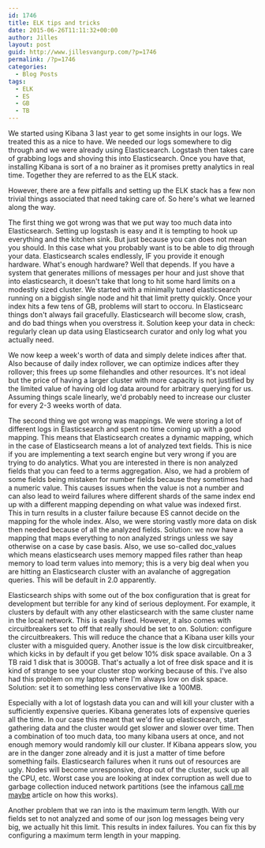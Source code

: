```yaml
---
id: 1746
title: ELK tips and tricks
date: 2015-06-26T11:11:32+00:00
author: Jilles
layout: post
guid: http://www.jillesvangurp.com/?p=1746
permalink: /?p=1746
categories:
  - Blog Posts
tags:
  - ELK
  - ES
  - GB
  - TB
---
```

We started using Kibana 3 last year to get some insights in our logs. We treated this as a nice to have. We needed our logs somewhere to dig through and we were already using Elasticsearch. Logstash then takes care of grabbing logs and shoving this into Elasticsearch. Once you have that, installing Kibana is sort of a no brainer as it promises pretty analytics in real time. Together they are referred to as the ELK stack.

However, there are a few pitfalls and setting up the ELK stack has a few non trivial things associated that need taking care of. So here's what we learned along the way.

The first thing we got wrong was that we put way too much data into Elasticsearch. Setting up logstash is easy and it is tempting to hook up everything and the kitchen sink. But just because you can does not mean you should. In this case what you probably want is to be able to dig through your data. Elasticsearch scales endlessly, IF you provide it enough hardware. What's enough hardware? Well that depends. If you have a system that generates millions of messages per hour and just shove that into elasticsearch, it doesn't take that long to hit some hard limits on a modestly sized cluster. We started with a minimally tuned elasticsearch running on a biggish single node and hit that limit pretty quickly. Once your index hits a few tens of GB, problems will start to occoru. In Elasticsearc things don't always fail gracefully. Elasticsearch will become slow, crash, and do bad things when you overstress it. Solution keep your data in check: regularly clean up data using Elasticsearch curator and only log what you actually need. 

We now keep a week's worth of data and simply delete indices after that. Also because of daily index rollover, we can optimize indices after they rollover; this frees up some filehandles and other resources. It's not ideal but the price of having a larger cluster with more capacity is not justified by the limited value of having old log data around for arbitrary querying for us. Assuming things scale linearly, we'd probably need to increase our cluster for every 2-3 weeks worth of data.

The second thing we got wrong was mappings. We were storing a lot of different logs in Elasticsearch and spent no time coming up with a good mapping. This means that Elasticsearch creates a dynamic mapping, which in the case of Elasticsearch means a lot of analyzed text fields. This is nice if you are implementing a text search engine but very wrong if you are trying to do analytics. What you are interested in there is non analyzed fields that you can feed to a terms aggregation. Also, we had a problem of some fields being mistaken for number fields because they sometimes had a numeric value. This causes issues when the value is not a number and can also lead to weird failures where different shards of the same index end up with a different mapping depending on what value was indexed first. This in turn results in a cluster failure because ES cannot decide on the mapping for the whole index. Also, we were storing vastly more data on disk then needed because of all the analyzed fields. Solution: we now have a mapping that maps everything to non analyzed strings unless we say otherwise on a case by case basis. Also, we use so-called doc_values which means elasticsearch uses memory mapped files rather than heap memory to load term values into memory; this is a very big deal when you are hitting an Elasticsearch cluster with an avalanche of aggregation queries. This will be default in 2.0 apparently.

Elasticsearch ships with some out of the box configuration that is great for development but terrible for any kind of serious deployment. For example, it clusters by default with any other elasticsearch with the same cluster name in the local network. This is easily fixed. However, it also comes with circuitbreakers set to off that really should be set to on. Solution: configure the circuitbreakers. This will reduce the chance that a Kibana user kills your cluster with a misguided query. Another issue is the low disk circuitbreaker, which kicks in by default if you get below 10% disk space available. On a 3 TB raid 1 disk that is 300GB. That's actually a lot of free disk space and it is kind of strange to see your cluster stop working because of this. I've also had this problem on my laptop where I'm always low on disk space. Solution: set it to something less conservative like a 100MB.

Especially with a lot of logstash data you can and will kill your cluster with a sufficiently expensive queries. Kibana generates lots of expensive queries all the time. In our case this meant that we'd fire up elasticsearch, start gathering data and the cluster would get slower and slower over time. Then a combination of too much data, too many kibana users at once, and not enough memory would randomly kill our cluster. If Kibana appears slow, you are in the danger zone already and it is just a matter of time before something fails. Elasticsearch failures when it runs out of resources are ugly. Nodes will become unresponsive, drop out of the cluster, suck up all the CPU, etc. Worst case you are looking at index corruption as well due to garbage collection induced network partitions (see the infamous <a href="https://aphyr.com/posts/323-call-me-maybe-elasticsearch-1-5-0">call me maybe</a> article on how this works).

Another problem that we ran into is the maximum term length. With our fields set to not analyzed and some of our json log messages being very big, we actually hit this limit. This results in index failures. You can fix this by configuring a maximum term length in your mapping.

